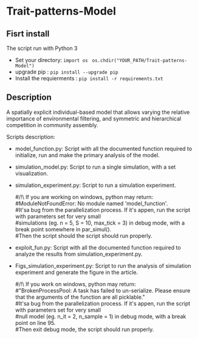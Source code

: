 # Trait-patterns-Model

## Fisrt install
The script run with Python 3
- Set your directory: `import os` ` os.chdir("YOUR_PATH/Trait-patterns-Model")` 
- upgrade pip : `pip install --upgrade pip`
- Install the requierments : `pip install -r requirements.txt`

## Description
A spatially explicit individual-based model that allows varying the relative importance of environmental filtering, and symmetric and hierarchical competition in community assembly.  

Scripts description:
 
 - model_function.py: Script with all the documented function required to initialize, run and make the primary analysis of the model.
 
 - simulation_model.py: Script to run a single simulation, with a set visualization.

 - simulation_experiment.py: Script to run a simulation experiment.
   
    #/!\ If you are working on windows, python may return: \
    #ModuleNotFoundError: No module named  'model_function'. \
    #It'sa bug from the parallelization process. If it's appen, run the script with parameters set for very small \
    #simulations (eg. n = 5, S = 10, max_tick = 3) in debug mode, with a break point somewhere in par_simul(). \
    #Then the script should the script should run properly.
    
 - exploit_fun.py: Script with all the documented function required to analyze the results from simulation_experiment.py.

 - Figs_simulation_experiment.py: Script to run the analysis of simulation experiment and generate the figure in the article.
   
     #/!\ If you work on windows, python may return: \
     #"BrokenProcessPool: A task has failed to un-serialize. Please ensure that the arguments of the function are all picklable." \
     #It'sa bug from the parallelization process. If it's appen, run the script with parameters set for very small \
     #null model  (eg. n_it = 2, n_sample = 1) in debug mode, with a break point on line 95. \
     #Then exit debug mode, the script should run properly.



